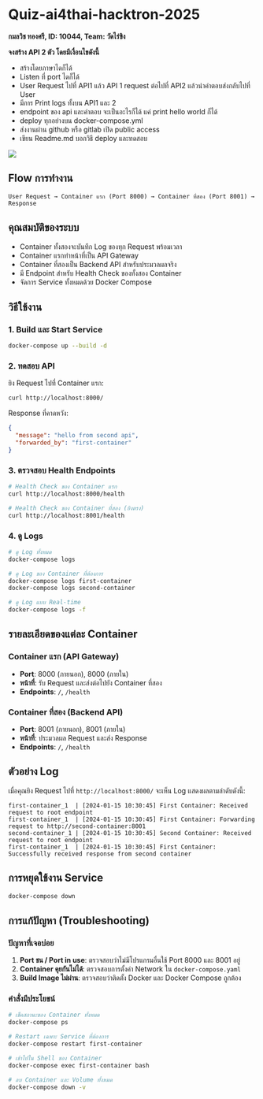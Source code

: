 # Quiz-ai4thai-hacktron-2025
**กมลวิช ทองศรี, ID: 10044, Team: วัดไร่ขิง**

**จงสร้าง API 2 ตัว โดยมีเงื่อนไขดังนี้**
- สร้างโดยภาษาไดก็ได้
- Listen ที่ port ไดก็ได้
- User Request ไปที่ API1 แล้ว API 1 request ต่อไปที่ API2 แล้วนำคำตอบส่งกลับไปที่ User
- มีการ Print logs ทั้งบน API1 และ 2
- endpoint ของ api และคำตอบ จะเป็นอะไรก็ได้ แค่ print hello world ก็ได้
- deploy ทุกอย่างบน docker-compose.yml
- ส่งงานผ่าน github หรือ gitlab เปิด public access
- เขียน Readme.md บอกวิธี deploy และทดสอบ
  
<image src='image.png'></image>

## Flow การทำงาน

```
User Request → Container แรก (Port 8000) → Container ที่สอง (Port 8001) → Response
```

## คุณสมบัติของระบบ

- Container ทั้งสองจะบันทึก Log ของทุก Request พร้อมเวลา
- Container แรกทำหน้าที่เป็น API Gateway
- Container ที่สองเป็น Backend API สำหรับประมวลผลจริง
- มี Endpoint สำหรับ Health Check ของทั้งสอง Container
- จัดการ Service ทั้งหมดด้วย Docker Compose

## วิธีใช้งาน

### 1. Build และ Start Service

```bash
docker-compose up --build -d
```

### 2. ทดสอบ API

ยิง Request ไปที่ Container แรก:

```bash
curl http://localhost:8000/
```

Response ที่คาดหวัง:
```json
{
  "message": "hello from second api",
  "forwarded_by": "first-container"
}
```

### 3. ตรวจสอบ Health Endpoints

```bash
# Health Check ของ Container แรก
curl http://localhost:8000/health

# Health Check ของ Container ที่สอง (ยิงตรง)
curl http://localhost:8001/health
```

### 4. ดู Logs

```bash
# ดู Log ทั้งหมด
docker-compose logs

# ดู Log ของ Container ที่ต้องการ
docker-compose logs first-container
docker-compose logs second-container

# ดู Log แบบ Real-time
docker-compose logs -f
```

## รายละเอียดของแต่ละ Container

### Container แรก (API Gateway)
- **Port**: 8000 (ภายนอก), 8000 (ภายใน)
- **หน้าที่**: รับ Request และส่งต่อไปยัง Container ที่สอง
- **Endpoints**: `/`, `/health`

### Container ที่สอง (Backend API)
- **Port**: 8001 (ภายนอก), 8001 (ภายใน)
- **หน้าที่**: ประมวลผล Request และส่ง Response
- **Endpoints**: `/`, `/health`

## ตัวอย่าง Log

เมื่อคุณยิง Request ไปที่ `http://localhost:8000/` จะเห็น Log แสดงผลตามลำดับดังนี้:

```
first-container_1  | [2024-01-15 10:30:45] First Container: Received request to root endpoint
first-container_1  | [2024-01-15 10:30:45] First Container: Forwarding request to http://second-container:8001
second-container_1 | [2024-01-15 10:30:45] Second Container: Received request to root endpoint
first-container_1  | [2024-01-15 10:30:45] First Container: Successfully received response from second container
```

## การหยุดใช้งาน Service

```bash
docker-compose down
```

## การแก้ปัญหา (Troubleshooting)

### ปัญหาที่เจอบ่อย
1.  **Port ชน / Port in use**: ตรวจสอบว่าไม่มีโปรแกรมอื่นใช้ Port 8000 และ 8001 อยู่
2.  **Container คุยกันไม่ได้**: ตรวจสอบการตั้งค่า Network ใน `docker-compose.yaml`
3.  **Build Image ไม่ผ่าน**: ตรวจสอบว่าติดตั้ง Docker และ Docker Compose ถูกต้อง

### คำสั่งมีประโยชน์
```bash
# เช็คสถานะของ Container ทั้งหมด
docker-compose ps

# Restart เฉพาะ Service ที่ต้องการ
docker-compose restart first-container

# เข้าไปใน Shell ของ Container
docker-compose exec first-container bash

# ลบ Container และ Volume ทั้งหมด
docker-compose down -v
```
